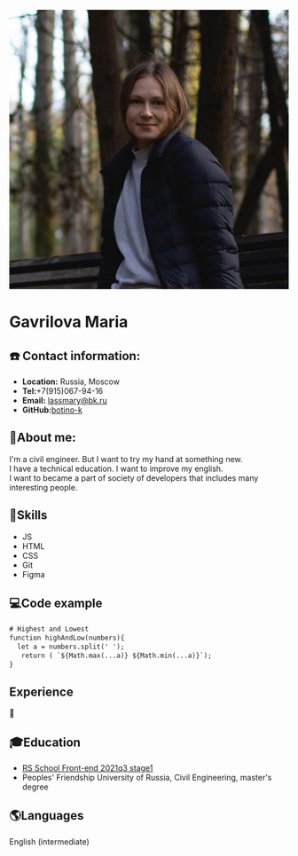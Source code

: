 ![Gavrilova Maria](assets/img/cv.jpg)
# **Gavrilova Maria**
## ☎️ **Contact information:** 
+ __Location:__ Russia, Moscow
+ __Tel:__+7(915)067-94-16
+ __Email:__ lassmary@bk.ru
+ __GitHub:__[botino-k](https://github.com/botino-k)
## 👩**About me:**
I'm a civil engineer. But I want to try my hand at something new.\
I have a technical education. I want to improve my english.\
I want to became a part of society of developers that includes many interesting people.
## 📐**Skills**
+ JS
+ HTML
+ CSS
+ Git
+ Figma
## 💻**Code example**
```
# Highest and Lowest
function highAndLow(numbers){
  let a = numbers.split(' ');
   return ( `${Math.max(...a)} ${Math.min(...a)}`);
}
```
## **Experience**
🐛
## :mortar_board:**Education**
+ [RS School Front-end 2021q3 stage1](https://app.rs.school)
+ Peoples' Friendship University of Russia, Civil Engineering, master's degree 
## :earth_americas:**Languages**
English (intermediate)

